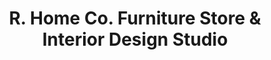 ---
title: "R. Home Co. Furniture Store & Interior Design Studio"
url: /columbia/r-home-co-furniture-store-and-interior-design-studio/
shop: furniture
---